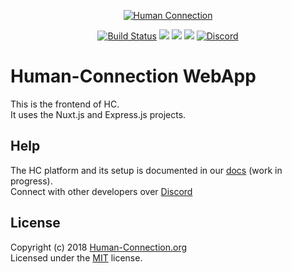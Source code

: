 <p align="center">
  <a href="https://human-connection.org"><img align="center" src="https://human-connection.org/wp-content/uploads/2017/11/human-connection-logo.svg" alt="Human Connection" /></a>
</p>


<p align="center">
  <a href="https://travis-ci.org/Human-Connection/WebApp"><img src="https://img.shields.io/travis/Human-Connection/WebApp/master.svg" alt="Build Status" /></a>
  <a href="https://david-dm.org/human-Connection/webapp"><img src="https://img.shields.io/david/human-connection/webapp.svg" "Dependencies" /></a>
  <a href="https://github.com/Human-Connection/WebApp/blob/develop/LICENSE.md"><img src="https://img.shields.io/badge/license-MIT-green.svg" "MIT" /></a>
  <a href="https://app.fossa.io/projects/git%2Bgithub.com%2FHuman-Connection%2FWebApp?ref=badge_shield" alt="FOSSA Status"><img src="https://app.fossa.io/api/projects/git%2Bgithub.com%2FHuman-Connection%2FWebApp.svg?type=shield"/></a>
  <a href="https://discord.gg/6ub73U3" alt="Discord Channel">
<img src="https://img.shields.io/discord/443107904757694465.svg" alt="Discord" /></a>
</p>

# Human-Connection WebApp
This is the frontend of HC.<br />
It uses the Nuxt.js and Express.js projects.<br />

## Help
The HC platform and its setup is documented in our [docs](https://docs.human-connection.org/) (work in progress).<br />
Connect with other developers over [Discord](https://discord.gg/6ub73U3)<br />

## License 
Copyright (c) 2018 [Human-Connection.org](https://human-connection.org)<br />
Licensed under the [MIT](https://github.com/Human-Connection/WebApp/blob/develop/LICENSE.md) license.<br />
